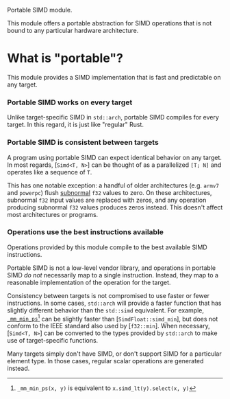 Portable SIMD module.

This module offers a portable abstraction for SIMD operations
that is not bound to any particular hardware architecture.

# What is "portable"?

This module provides a SIMD implementation that is fast and predictable on any target.

### Portable SIMD works on every target

Unlike target-specific SIMD in `std::arch`, portable SIMD compiles for every target.
In this regard, it is just like "regular" Rust.

### Portable SIMD is consistent between targets

A program using portable SIMD can expect identical behavior on any target.
In most regards, [`Simd<T, N>`] can be thought of as a parallelized `[T; N]` and operates like a sequence of `T`.

This has one notable exception: a handful of older architectures (e.g. `armv7` and `powerpc`) flush [subnormal](`f32::is_subnormal`) `f32` values to zero.
On these architectures, subnormal `f32` input values are replaced with zeros, and any operation producing subnormal `f32` values produces zeros instead.
This doesn't affect most architectures or programs.

### Operations use the best instructions available

Operations provided by this module compile to the best available SIMD instructions.

Portable SIMD is not a low-level vendor library, and operations in portable SIMD _do not_ necessarily map to a single instruction.
Instead, they map to a reasonable implementation of the operation for the target.

Consistency between targets is not compromised to use faster or fewer instructions.
In some cases, `std::arch` will provide a faster function that has slightly different behavior than the `std::simd` equivalent.
For example, [`_mm_min_ps`](`core::arch::x86_64::_mm_min_ps`)[^1] can be slightly faster than [`SimdFloat::simd_min`], but does not conform to the IEEE standard also used by [`f32::min`].
When necessary, [`Simd<T, N>`] can be converted to the types provided by `std::arch` to make use of target-specific functions.

Many targets simply don't have SIMD, or don't support SIMD for a particular element type.
In those cases, regular scalar operations are generated instead.

[^1]: `_mm_min_ps(x, y)` is equivalent to `x.simd_lt(y).select(x, y)`

